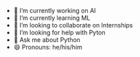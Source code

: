 - 🔭 I’m currently working on AI
- 🌱 I’m currently learning ML
- 👯 I’m looking to collaborate on Internships
- 🤔 I’m looking for help with Pyton
- 💬 Ask me about Python
- 😄 Pronouns: he/his/him
